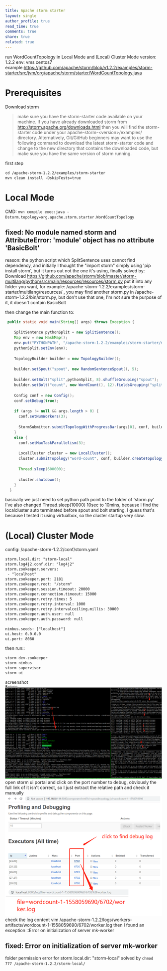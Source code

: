 ```yaml
---
title: Apache storm starter
layout: single
author_profile: true
read_time: true
comments: true
share: true
related: true
---
```


run WordCountTopology in Local Mode and (Local) Cluster Mode
version: 1.2.2
env: vms centos7
example:https://github.com/apache/storm/blob/v1.2.2/examples/storm-starter/src/jvm/org/apache/storm/starter/WordCountTopology.java
# Prerequisites
Download storm

> make sure you have the storm-starter code available on your machine. If you have already downloaded storm from http://storm.apache.org/downloads.html then you will find the storm-starter code under your apache-storm-\<version\>/examples/ directory. Alternatively, Git/GitHub beginners may want to use the following command to download the latest storm-starter code and change to the new directory that contains the downloaded code, but make sure you have the same version of storm running.

first step
```
cd /apache-storm-1.2.2/examples/storm-starter
mvn clean install -DskipTests=true
```
# Local Mode
CMD:
`mvn compile exec:java -Dstorm.topology=org.apache.storm.starter.WordCountTopology`

## fixed: No module named storm and AttributeError: 'module' object has no attribute 'BasicBolt' 
reason: the python script which SplitSentence uses cannot find dependency, and initially I thought the "import storm" simply using 'pip install storm', but it turns out not the one it's using, finally solved by:
Download https://github.com/apache/storm/blob/master/storm-multilang/python/src/main/resources/resources/storm.py
put it into any folder you want,  for example: /apache-storm-1.2.2/examples/storm-starter/multilang/resources/
, you may find another storm.py in /apache-storm-1.2.2/bin/storm.py, but don't use that one, I'm not sure the purpose of it, it doesn't contain BasicBolt

then change the main function to:
```java
 public static void main(String[] args) throws Exception {

    SplitSentence pythonSplit = new SplitSentence();
    Map env = new HashMap();
    env.put("PYTHONPATH", "/apache-storm-1.2.2/examples/storm-starter/multilang/resources/");
    pythonSplit.setEnv(env);

    TopologyBuilder builder = new TopologyBuilder();

    builder.setSpout("spout", new RandomSentenceSpout(), 5);

    builder.setBolt("split",pythonSplit, 8).shuffleGrouping("spout");
    builder.setBolt("count", new WordCount(), 12).fieldsGrouping("split", new Fields("word"));

    Config conf = new Config();
    conf.setDebug(true);

    if (args != null && args.length > 0) {
      conf.setNumWorkers(3);

      StormSubmitter.submitTopologyWithProgressBar(args[0], conf, builder.createTopology());
    }
    else {
      conf.setMaxTaskParallelism(3);

      LocalCluster cluster = new LocalCluster();
      cluster.submitTopology("word-count", conf, builder.createTopology());

      Thread.sleep(600000);

      cluster.shutdown();
    }
  }
```
basically we just need to set python path point to the folder of 'storm.py'
I've also changed Thread.sleep(10000) 10sec to 10mins, because I find the localcluster auto terminated before spout and bolt starting, I guess  that's because I tested it using virtualbox, so the cluster startup very slow.
# (Local) Cluster Mode
config:
/apache-storm-1.2.2/conf/storm.yaml
```
storm.local.dir: "storm-local"
storm.log4j2.conf.dir: "log4j2"
storm.zookeeper.servers:
 - "localhost"
storm.zookeeper.port: 2181
storm.zookeeper.root: "/storm"
storm.zookeeper.session.timeout: 20000
storm.zookeeper.connection.timeout: 15000
storm.zookeeper.retry.times: 5
storm.zookeeper.retry.interval: 1000
storm.zookeeper.retry.intervalceiling.millis: 30000
storm.zookeeper.auth.user: null
storm.zookeeper.auth.password: null

nimbus.seeds: ["localhost"]
ui.host: 0.0.0.0
ui.port: 8080
```
then run::
```
storm dev-zookeeper 
storm nimbus
storm supervisor
storm ui
```
screenshot
![](/content/images/post/20190517/storm1.png)
open storm ui portal and click on the port number to debug, obviously the full link of it isn't correct, so I just extract the relative path and check it manually
![](/content/images/post/20190517/storm2.png)
check the log content
vim /apache-storm-1.2.2/logs/workers-artifacts/wordcount-1-1558059690/6702/worker.log
then I found an exception ::Error on initialization of server mk-worker
## fixed: Error on initialization of server mk-worker
folder permission error for storm.local.dir: "storm-local"
solved by
`chmod 777 /apache-storm-1.2.2/storm-local/`